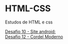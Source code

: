 # HTML-CSS
Estudos de HTML e css

<a href="https://diogovaladao.github.io/html-css/Desafios/desafio10/android.html" target="_blank">Desafio 10 - Site android:</a> <br>
<a href="https://diogovaladao.github.io/html-css/desafios/desafio12/index.html" target="_blank">Desafio 12 - Cordel Moderno</a>
